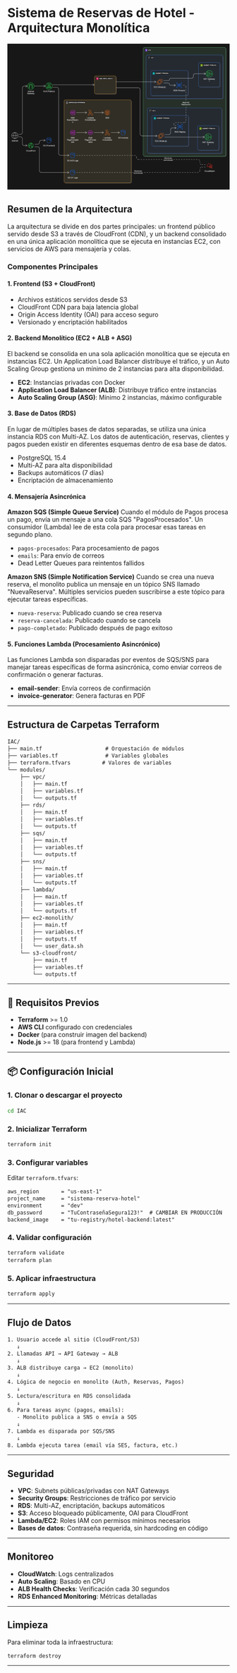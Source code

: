 # Sistema de Reservas de Hotel - Arquitectura Monolítica

![alt text](diagram-export-10-25-2025-11_15_27-AM.png)

## Resumen de la Arquitectura

La arquitectura se divide en dos partes principales: un frontend público servido desde S3 a través de CloudFront (CDN), y un backend consolidado en una única aplicación monolítica que se ejecuta en instancias EC2, con servicios de AWS para mensajería y colas.

### Componentes Principales

#### 1. **Frontend (S3 + CloudFront)**

- Archivos estáticos servidos desde S3
- CloudFront CDN para baja latencia global
- Origin Access Identity (OAI) para acceso seguro
- Versionado y encriptación habilitados

#### 2. **Backend Monolítico (EC2 + ALB + ASG)**

El backend se consolida en una sola aplicación monolítica que se ejecuta en instancias EC2. Un Application Load Balancer distribuye el tráfico, y un Auto Scaling Group gestiona un mínimo de 2 instancias para alta disponibilidad.

- **EC2**: Instancias privadas con Docker
- **Application Load Balancer (ALB)**: Distribuye tráfico entre instancias
- **Auto Scaling Group (ASG)**: Mínimo 2 instancias, máximo configurable

#### 3. **Base de Datos (RDS)**

En lugar de múltiples bases de datos separadas, se utiliza una única instancia RDS con Multi-AZ. Los datos de autenticación, reservas, clientes y pagos pueden existir en diferentes esquemas dentro de esa base de datos.

- PostgreSQL 15.4
- Multi-AZ para alta disponibilidad
- Backups automáticos (7 días)
- Encriptación de almacenamiento

#### 4. **Mensajería Asincrónica**

**Amazon SQS (Simple Queue Service)**
Cuando el módulo de Pagos procesa un pago, envía un mensaje a una cola SQS "PagosProcesados". Un consumidor (Lambda) lee de esta cola para procesar esas tareas en segundo plano.

- `pagos-procesados`: Para procesamiento de pagos
- `emails`: Para envío de correos
- Dead Letter Queues para reintentos fallidos

**Amazon SNS (Simple Notification Service)**
Cuando se crea una nueva reserva, el monolito publica un mensaje en un tópico SNS llamado "NuevaReserva". Múltiples servicios pueden suscribirse a este tópico para ejecutar tareas específicas.

- `nueva-reserva`: Publicado cuando se crea reserva
- `reserva-cancelada`: Publicado cuando se cancela
- `pago-completado`: Publicado después de pago exitoso

#### 5. **Funciones Lambda (Procesamiento Asincrónico)**

Las funciones Lambda son disparadas por eventos de SQS/SNS para manejar tareas específicas de forma asincrónica, como enviar correos de confirmación o generar facturas.

- **email-sender**: Envía correos de confirmación
- **invoice-generator**: Genera facturas en PDF

---

## Estructura de Carpetas Terraform

```
IAC/
├── main.tf                    # Orquestación de módulos
├── variables.tf               # Variables globales
├── terraform.tfvars          # Valores de variables
└── modules/
    ├── vpc/
    │   ├── main.tf
    │   ├── variables.tf
    │   └── outputs.tf
    ├── rds/
    │   ├── main.tf
    │   ├── variables.tf
    │   └── outputs.tf
    ├── sqs/
    │   ├── main.tf
    │   ├── variables.tf
    │   └── outputs.tf
    ├── sns/
    │   ├── main.tf
    │   ├── variables.tf
    │   └── outputs.tf
    ├── lambda/
    │   ├── main.tf
    │   ├── variables.tf
    │   └── outputs.tf
    ├── ec2-monolith/
    │   ├── main.tf
    │   ├── variables.tf
    │   ├── outputs.tf
    │   └── user_data.sh
    └── s3-cloudfront/
        ├── main.tf
        ├── variables.tf
        └── outputs.tf
```

---

## 🚀 Requisitos Previos

- **Terraform** >= 1.0
- **AWS CLI** configurado con credenciales
- **Docker** (para construir imagen del backend)
- **Node.js** >= 18 (para frontend y Lambda)

---

## 📦 Configuración Inicial

### 1. Clonar o descargar el proyecto

```bash
cd IAC
```

### 2. Inicializar Terraform

```bash
terraform init
```

### 3. Configurar variables

Editar `terraform.tfvars`:

```hcl
aws_region       = "us-east-1"
project_name     = "sistema-reserva-hotel"
environment      = "dev"
db_password      = "TuContraseñaSegura123!"  # CAMBIAR EN PRODUCCIÓN
backend_image    = "tu-registry/hotel-backend:latest"
```

### 4. Validar configuración

```bash
terraform validate
terraform plan
```

### 5. Aplicar infraestructura

```bash
terraform apply
```

---

## Flujo de Datos

```
1. Usuario accede al sitio (CloudFront/S3)
   ↓
2. Llamadas API → API Gateway → ALB
   ↓
3. ALB distribuye carga → EC2 (monolito)
   ↓
4. Lógica de negocio en monolito (Auth, Reservas, Pagos)
   ↓
5. Lectura/escritura en RDS consolidada
   ↓
6. Para tareas async (pagos, emails):
   - Monolito publica a SNS o envía a SQS
   ↓
7. Lambda es disparada por SQS/SNS
   ↓
8. Lambda ejecuta tarea (email vía SES, factura, etc.)
```

---

## Seguridad

- **VPC**: Subnets públicas/privadas con NAT Gateways
- **Security Groups**: Restricciones de tráfico por servicio
- **RDS**: Multi-AZ, encriptación, backups automáticos
- **S3**: Acceso bloqueado públicamente, OAI para CloudFront
- **Lambda/EC2**: Roles IAM con permisos mínimos necesarios
- **Bases de datos**: Contraseña requerida, sin hardcoding en código

---

## Monitoreo

- **CloudWatch**: Logs centralizados
- **Auto Scaling**: Basado en CPU
- **ALB Health Checks**: Verificación cada 30 segundos
- **RDS Enhanced Monitoring**: Métricas detalladas

---

## Limpieza

Para eliminar toda la infraestructura:

```bash
terraform destroy
```

---
